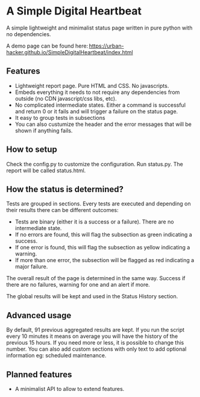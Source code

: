 # A Simple Digital Heartbeat

A simple lightweight and minimalist status page written in pure python with no dependencies.

A demo page can be found here: https://urban-hacker.github.io/SimpleDigitalHeartbeat/index.html

## Features

* Lightweight report page. Pure HTML and CSS. No javascripts.
* Embeds everything it needs to not require any dependencies from outside (no CDN javascript/css libs, etc).
* No complicated intermediate states. Either a command is successful and return 0 or it fails and will trigger a failure on the status page.
* It easy to group tests in subsections
* You can also custumize the header and the error messages that will be shown if anything fails.

## How to setup

Check the config.py to customize the configuration. Run status.py. The report will be called status.html.

## How the status is determined?

Tests are grouped in sections. Every tests are executed and depending on their results there can be different outcomes:
* Tests are binary (either it is a success or a failure). There are no intermediate state. 
* If no errors are found, this will flag the subsection as green indicating a success.
* If one error is found, this will flag the subsection as yellow indicating a warning.
* If more than one error, the subsection will be flagged as red indicating a major failure.

The overall result of the page is determined in the same way. Success if there are no failures, warning for one and an alert if more.

The global results will be kept and used in the Status History section.

## Advanced usage

By default, 91 previous aggregated results are kept. If you run the script every 10 minutes it means on average you will have the history of the previous 15 hours.
If you need more or less, it is possible to change this number.
You can also add custom sections with only text to add optional information eg: scheduled maintenance.

## Planned features

* A minimalist API to allow to extend features.
